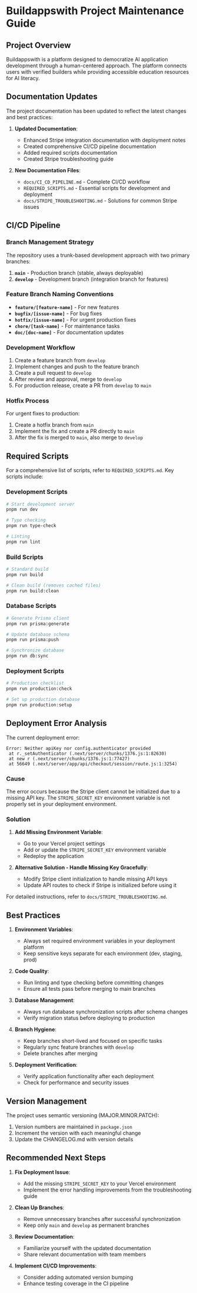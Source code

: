 # Buildappswith Project Maintenance Guide

## Project Overview

Buildappswith is a platform designed to democratize AI application development through a human-centered approach. The platform connects users with verified builders while providing accessible education resources for AI literacy.

## Documentation Updates

The project documentation has been updated to reflect the latest changes and best practices:

1. **Updated Documentation**:
   - Enhanced Stripe integration documentation with deployment notes
   - Created comprehensive CI/CD pipeline documentation
   - Added required scripts documentation
   - Created Stripe troubleshooting guide

2. **New Documentation Files**:
   - `docs/CI_CD_PIPELINE.md` - Complete CI/CD workflow
   - `REQUIRED_SCRIPTS.md` - Essential scripts for development and deployment
   - `docs/STRIPE_TROUBLESHOOTING.md` - Solutions for common Stripe issues

## CI/CD Pipeline

### Branch Management Strategy

The repository uses a trunk-based development approach with two primary branches:

1. **`main`** - Production branch (stable, always deployable)
2. **`develop`** - Development branch (integration branch for features)

### Feature Branch Naming Conventions

- **`feature/[feature-name]`** - For new features
- **`bugfix/[issue-name]`** - For bug fixes
- **`hotfix/[issue-name]`** - For urgent production fixes
- **`chore/[task-name]`** - For maintenance tasks
- **`doc/[doc-name]`** - For documentation updates

### Development Workflow

1. Create a feature branch from `develop`
2. Implement changes and push to the feature branch
3. Create a pull request to `develop`
4. After review and approval, merge to `develop`
5. For production release, create a PR from `develop` to `main`

### Hotfix Process

For urgent fixes to production:

1. Create a hotfix branch from `main`
2. Implement the fix and create a PR directly to `main`
3. After the fix is merged to `main`, also merge to `develop`

## Required Scripts

For a comprehensive list of scripts, refer to `REQUIRED_SCRIPTS.md`. Key scripts include:

### Development Scripts
```bash
# Start development server
pnpm run dev

# Type checking
pnpm run type-check

# Linting
pnpm run lint
```

### Build Scripts
```bash
# Standard build
pnpm run build

# Clean build (removes cached files)
pnpm run build:clean
```

### Database Scripts
```bash
# Generate Prisma client
pnpm run prisma:generate

# Update database schema
pnpm run prisma:push

# Synchronize database
pnpm run db:sync
```

### Deployment Scripts
```bash
# Production checklist
pnpm run production:check

# Set up production database
pnpm run production:setup
```

## Deployment Error Analysis

The current deployment error:

```
Error: Neither apiKey nor config.authenticator provided
 at r._setAuthenticator (.next/server/chunks/1376.js:1:82630)
 at new r (.next/server/chunks/1376.js:1:77427)
 at 56649 (.next/server/app/api/checkout/session/route.js:1:3254)
```

### Cause

The error occurs because the Stripe client cannot be initialized due to a missing API key. The `STRIPE_SECRET_KEY` environment variable is not properly set in your deployment environment.

### Solution

1. **Add Missing Environment Variable**:
   - Go to your Vercel project settings
   - Add or update the `STRIPE_SECRET_KEY` environment variable
   - Redeploy the application

2. **Alternative Solution - Handle Missing Key Gracefully**:
   - Modify Stripe client initialization to handle missing API keys
   - Update API routes to check if Stripe is initialized before using it

For detailed instructions, refer to `docs/STRIPE_TROUBLESHOOTING.md`.

## Best Practices

1. **Environment Variables**:
   - Always set required environment variables in your deployment platform
   - Keep sensitive keys separate for each environment (dev, staging, prod)

2. **Code Quality**:
   - Run linting and type checking before committing changes
   - Ensure all tests pass before merging to main branches

3. **Database Management**:
   - Always run database synchronization scripts after schema changes
   - Verify migration status before deploying to production

4. **Branch Hygiene**:
   - Keep branches short-lived and focused on specific tasks
   - Regularly sync feature branches with `develop`
   - Delete branches after merging

5. **Deployment Verification**:
   - Verify application functionality after each deployment
   - Check for performance and security issues

## Version Management

The project uses semantic versioning (MAJOR.MINOR.PATCH):

1. Version numbers are maintained in `package.json`
2. Increment the version with each meaningful change
3. Update the CHANGELOG.md with version details

## Recommended Next Steps

1. **Fix Deployment Issue**:
   - Add the missing `STRIPE_SECRET_KEY` to your Vercel environment
   - Implement the error handling improvements from the troubleshooting guide

2. **Clean Up Branches**:
   - Remove unnecessary branches after successful synchronization
   - Keep only `main` and `develop` as permanent branches

3. **Review Documentation**:
   - Familiarize yourself with the updated documentation
   - Share relevant documentation with team members

4. **Implement CI/CD Improvements**:
   - Consider adding automated version bumping
   - Enhance testing coverage in the CI pipeline
